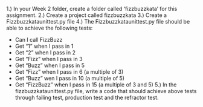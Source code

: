1.) In your Week 2 folder, create a folder called ‘fizzbuzzkata’ for this assignment.
2.) Create a project called fizzbuzzkata
3.) Create a Fizzbuzzkataunittest.py file
4.) The Fizzbuzzkataunittest.py file should be able to achieve the following tests:
- Can I call FizzBuzz
- Get “1” when I pass in 1
- Get “2” when I pass in 2
- Get “Fizz” when I pass in 3
- Get “Buzz” when I pass in 5
- Get “Fizz” when I pass in 6 (a multiple of 3)
- Get “Buzz” wen I pass in 10 (a multiple of 5)
- Get “FizzBuzz” when I pass in 15 (a multiple of 3 and 5)
5.) In the fizzbuzzkataunittest.py file, write a code that should achieve above tests through failing test, production test and the refractor test. 